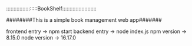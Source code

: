 :::::::::::::::::::::BookShelf:::::::::::::::::::::::

########This is a simple book management web app#######

frontend entry -> npm start 
backend entry -> node index.js 
npm version -> 8.15.0 
node version -> 16.17.0 
